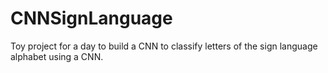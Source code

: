 # CNNSignLanguage

Toy project for a day to build a CNN to classify letters of the sign language alphabet using a CNN. 


